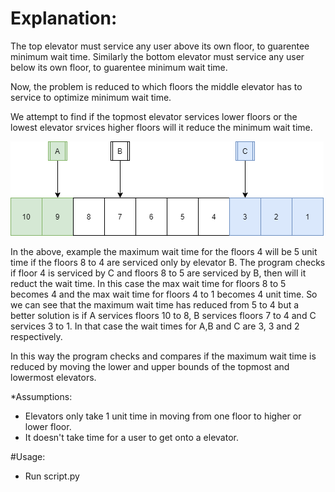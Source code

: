 # Explanation:
The top elevator must service any user above its own floor, to guarentee minimum wait time.
Similarly the bottom elevator must service any user below its own floor, to guarentee minimum wait time.

Now, the problem is reduced to which floors the middle elevator has to service to optimize minimum wait time. 

We attempt to find if the topmost elevator services lower floors or the lowest elevator srvices higher floors will it reduce the minimum wait time.

<img src="fig.png">


In the above, example the maximum wait time for the floors 4 will be 5 unit time if the floors 8 to 4 are serviced only by elevator B. 
The program checks if floor 4 is serviced by C and floors 8 to 5 are serviced by B, then will it reduct the wait time. In this case the max wait time for floors 8 to 5 becomes 4 and the max wait time for floors 4 to 1 becomes 4 unit time. 
So we can see that the maximum wait time has reduced from 5 to 4 but a better solution is if A services floors 10 to 8, B services floors 7 to 4 and C services 3 to 1. In that case the wait times for A,B and C are 3, 3 and 2 respectively.

In this way the program checks and compares if the maximum wait time is reduced by moving the lower and upper bounds of the topmost and lowermost elevators.

*Assumptions:
 - Elevators only take 1 unit time in moving from one floor to  higher or lower floor.
 - It doesn't take time for a user to get onto a elevator.

 #Usage:
- Run script.py